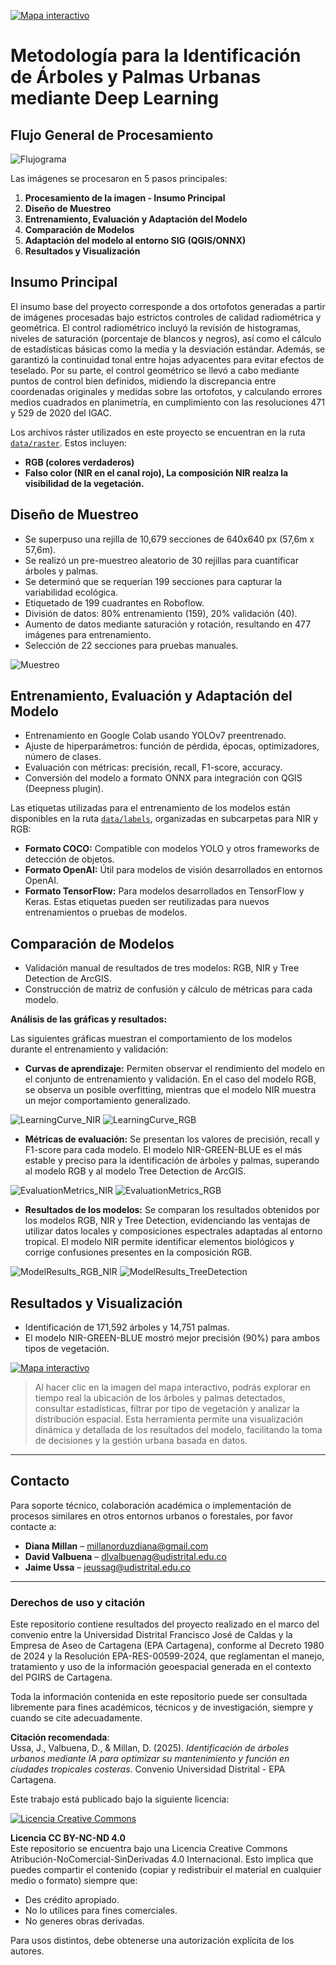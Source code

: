 [![Mapa interactivo](mapa_init.jpg)](https://ee-millanorduzdiana.projects.earthengine.app/view/urbantreedetectioncnn)

# Metodología para la Identificación de Árboles y Palmas Urbanas mediante Deep Learning

## Flujo General de Procesamiento

![Flujograma](docs/Flujograma.jpg)

Las imágenes se procesaron en 5 pasos principales:
1. **Procesamiento de la imagen - Insumo Principal**
2. **Diseño de Muestreo**
3. **Entrenamiento, Evaluación y Adaptación del Modelo**
4. **Comparación de Modelos**
5. **Adaptación del modelo al entorno SIG (QGIS/ONNX)**
6. **Resultados y Visualización**

## Insumo Principal
El insumo base del proyecto corresponde a dos ortofotos generadas a partir de imágenes procesadas bajo estrictos controles de calidad radiométrica y geométrica. El control radiométrico incluyó la revisión de histogramas, niveles de saturación (porcentaje de blancos y negros), así como el cálculo de estadísticas básicas como la media y la desviación estándar. Además, se garantizó la continuidad tonal entre hojas adyacentes para evitar efectos de teselado. Por su parte, el control geométrico se llevó a cabo mediante puntos de control bien definidos, midiendo la discrepancia entre coordenadas originales y medidas sobre las ortofotos, y calculando errores medios cuadrados en planimetría, en cumplimiento con las resoluciones 471 y 529 de 2020 del IGAC.

Los archivos ráster utilizados en este proyecto se encuentran en la ruta [`data/raster`](./data/raster). Estos incluyen:
- **RGB (colores verdaderos)**
- **Falso color (NIR en el canal rojo), La composición NIR realza la visibilidad de la vegetación.** 

## Diseño de Muestreo
- Se superpuso una rejilla de 10,679 secciones de 640x640 px (57,6m x 57,6m).
- Se realizó un pre-muestreo aleatorio de 30 rejillas para cuantificar árboles y palmas.
- Se determinó que se requerían 199 secciones para capturar la variabilidad ecológica.
- Etiquetado de 199 cuadrantes en Roboflow.
- División de datos: 80% entrenamiento (159), 20% validación (40).
- Aumento de datos mediante saturación y rotación, resultando en 477 imágenes para entrenamiento.
- Selección de 22 secciones para pruebas manuales.

![Muestreo](docs/Muestreo.jpg)

## Entrenamiento, Evaluación y Adaptación del Modelo
- Entrenamiento en Google Colab usando YOLOv7 preentrenado.
- Ajuste de hiperparámetros: función de pérdida, épocas, optimizadores, número de clases.
- Evaluación con métricas: precisión, recall, F1-score, accuracy.
- Conversión del modelo a formato ONNX para integración con QGIS (Deepness plugin).

Las etiquetas utilizadas para el entrenamiento de los modelos están disponibles en la ruta [`data/labels`](./data/labels), organizadas en subcarpetas para NIR y RGB:
- **Formato COCO:** Compatible con modelos YOLO y otros frameworks de detección de objetos.
- **Formato OpenAI:** Útil para modelos de visión desarrollados en entornos OpenAI.
- **Formato TensorFlow:** Para modelos desarrollados en TensorFlow y Keras.
Estas etiquetas pueden ser reutilizadas para nuevos entrenamientos o pruebas de modelos.

## Comparación de Modelos
- Validación manual de resultados de tres modelos: RGB, NIR y Tree Detection de ArcGIS.
- Construcción de matriz de confusión y cálculo de métricas para cada modelo.

**Análisis de las gráficas y resultados:**

Las siguientes gráficas muestran el comportamiento de los modelos durante el entrenamiento y validación:

- **Curvas de aprendizaje:** Permiten observar el rendimiento del modelo en el conjunto de entrenamiento y validación. En el caso del modelo RGB, se observa un posible overfitting, mientras que el modelo NIR muestra un mejor comportamiento generalizado.

![LearningCurve_NIR](docs/LearningCurve_NIR.jpg)
![LearningCurve_RGB](docs/LearningCurve_RGB.jpg)

- **Métricas de evaluación:** Se presentan los valores de precisión, recall y F1-score para cada modelo. El modelo NIR-GREEN-BLUE es el más estable y preciso para la identificación de árboles y palmas, superando al modelo RGB y al modelo Tree Detection de ArcGIS.

![EvaluationMetrics_NIR](docs/EvaluationMetrics_NIR.jpg)
![EvaluationMetrics_RGB](docs/EvaluationMetrics_RGB.jpg)

- **Resultados de los modelos:** Se comparan los resultados obtenidos por los modelos RGB, NIR y Tree Detection, evidenciando las ventajas de utilizar datos locales y composiciones espectrales adaptadas al entorno tropical. El modelo NIR permite identificar elementos biológicos y corrige confusiones presentes en la composición RGB.

![ModelResults_RGB_NIR](docs/ModelResults_RGB_NIR.jpg)
![ModelResults_TreeDetection](docs/ModelResults_TreeDetection.jpg)

## Resultados y Visualización
- Identificación de 171,592 árboles y 14,751 palmas.
- El modelo NIR-GREEN-BLUE mostró mejor precisión (90%) para ambos tipos de vegetación.

[![Mapa interactivo](mapa_init.jpg)](https://ee-millanorduzdiana.projects.earthengine.app/view/urbantreedetectioncnn)

> Al hacer clic en la imagen del mapa interactivo, podrás explorar en tiempo real la ubicación de los árboles y palmas detectados, consultar estadísticas, filtrar por tipo de vegetación y analizar la distribución espacial. Esta herramienta permite una visualización dinámica y detallada de los resultados del modelo, facilitando la toma de decisiones y la gestión urbana basada en datos.


---

## Contacto

Para soporte técnico, colaboración académica o implementación de procesos similares en otros entornos urbanos o forestales, por favor contacte a:

- **Diana Millan** – [millanorduzdiana@gmail.com](mailto:millanorduzdiana@gmail.com)  
- **David Valbuena** – [dlvalbuenag@udistrital.edu.co](mailto:dlvalbuenag@udistrital.edu.co)  
- **Jaime Ussa** – [jeussag@udistrital.edu.co](mailto:jeussag@udistrital.edu.co)

---

### Derechos de uso y citación

Este repositorio contiene resultados del proyecto realizado en el marco del convenio entre la Universidad Distrital Francisco José de Caldas y la Empresa de Aseo de Cartagena (EPA Cartagena), conforme al Decreto 1980 de 2024 y la Resolución EPA-RES-00599-2024, que reglamentan el manejo, tratamiento y uso de la información geoespacial generada en el contexto del PGIRS de Cartagena.

Toda la información contenida en este repositorio puede ser consultada libremente para fines académicos, técnicos y de investigación, siempre y cuando se cite adecuadamente.

**Citación recomendada**:  
Ussa, J., Valbuena, D., & Millan, D. (2025). *Identificación de árboles urbanos mediante IA para optimizar su mantenimiento y función en ciudades tropicales costeras*. Convenio Universidad Distrital - EPA Cartagena.

Este trabajo está publicado bajo la siguiente licencia:

[![Licencia Creative Commons](https://licensebuttons.net/l/by-nc-nd/4.0/88x31.png)](https://creativecommons.org/licenses/by-nc-nd/4.0/deed.es)

**Licencia CC BY-NC-ND 4.0**  
Este repositorio se encuentra bajo una Licencia Creative Commons Atribución-NoComercial-SinDerivadas 4.0 Internacional. Esto implica que puedes compartir el contenido (copiar y redistribuir el material en cualquier medio o formato) siempre que:

- Des crédito apropiado.
- No lo utilices para fines comerciales.
- No generes obras derivadas.

Para usos distintos, debe obtenerse una autorización explícita de los autores.
